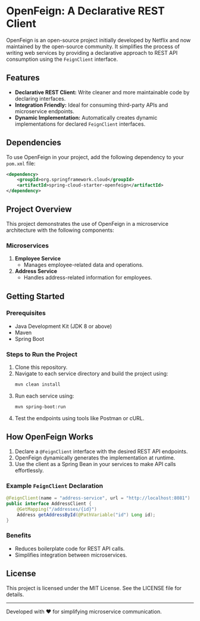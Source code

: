 # OpenFeign: A Declarative REST Client

OpenFeign is an open-source project initially developed by Netflix and now maintained by the open-source community. It simplifies the process of writing web services by providing a declarative approach to REST API consumption using the `FeignClient` interface.

## Features
- **Declarative REST Client:** Write cleaner and more maintainable code by declaring interfaces.
- **Integration Friendly:** Ideal for consuming third-party APIs and microservice endpoints.
- **Dynamic Implementation:** Automatically creates dynamic implementations for declared `FeignClient` interfaces.

## Dependencies
To use OpenFeign in your project, add the following dependency to your `pom.xml` file:

```xml
<dependency>
    <groupId>org.springframework.cloud</groupId>
    <artifactId>spring-cloud-starter-openfeign</artifactId>
</dependency>
```

## Project Overview
This project demonstrates the use of OpenFeign in a microservice architecture with the following components:

### Microservices
1. **Employee Service**
    - Manages employee-related data and operations.
2. **Address Service**
    - Handles address-related information for employees.

## Getting Started
### Prerequisites
- Java Development Kit (JDK 8 or above)
- Maven
- Spring Boot

### Steps to Run the Project
1. Clone this repository.
2. Navigate to each service directory and build the project using:
    ```bash
    mvn clean install
    ```
3. Run each service using:
    ```bash
    mvn spring-boot:run
    ```
4. Test the endpoints using tools like Postman or cURL.

## How OpenFeign Works
1. Declare a `@FeignClient` interface with the desired REST API endpoints.
2. OpenFeign dynamically generates the implementation at runtime.
3. Use the client as a Spring Bean in your services to make API calls effortlessly.

### Example `FeignClient` Declaration
```java
@FeignClient(name = "address-service", url = "http://localhost:8081")
public interface AddressClient {
    @GetMapping("/addresses/{id}")
    Address getAddressById(@PathVariable("id") Long id);
}
```

### Benefits
- Reduces boilerplate code for REST API calls.
- Simplifies integration between microservices.

## License
This project is licensed under the MIT License. See the LICENSE file for details.

---
Developed with ❤️ for simplifying microservice communication.
